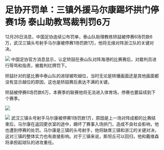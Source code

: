# 足协开罚单：三镇外援马尔康踢坏拱门停赛1场 泰山助教骂裁判罚6万

12月26日消息，中国足协连续公布罚单，泰山队助理教练矫喆被停赛6场罚款6万，武汉三镇头号射手马尔康被停赛1场罚款1万，他将无缘对阵浙江队的关键对决。

![](https://inews.gtimg.com/newsapp_bt/0/15577567348/1000)
中国足协官方消息显示，认定矫喆在泰山队对阵海港的比赛赛后，对裁判员进行辱骂和指责，被裁判红牌罚下。

矫喆针对的是比赛中泰山队的进球被吹越位，当时无论是转播画面还是其他画面都没有显示越位的原因，这也是矫喆赛后表达不满的关键。

矫喆被停赛6场罚款6万，本赛季的联赛他将无法进入体育场，停赛也要延续到下个赛季。

![](https://inews.gtimg.com/newsapp_bt/0/15577567366/1000)

![](https://inews.gtimg.com/newsapp_bt/0/15577567362/1000)
武汉三镇头号射手马尔康被停赛1场罚款1万，原因是上一场对阵成都的比赛结束后，马尔康在返回更衣室的途中，踢坏了赛事入场拱门，造成不良社会影响，他也遭到停赛的处罚。马尔康是三镇的头号射手，他将缺席三镇和浙江的关键对决，这对三镇的整体实力也有直接影响。对于三镇来说，斯坦丘可以回归，他和戴维森将承担起球队的进攻重任。

